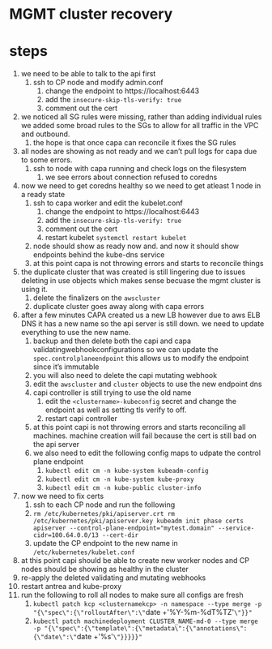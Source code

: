 # MGMT cluster recovery


# steps

1. we need to be able to talk to the api first
    1. ssh to CP node and modify admin.conf 
        1. change the endpoint to https://localhost:6443
        2. add the `insecure-skip-tls-verify: true`
        3. comment out the cert
2. we noticed all SG rules were missing, rather than adding individual rules we added some broad rules to the SGs to allow for all traffic in the VPC and outbound.
    1. the hope is that once capa can reconcile it fixes the SG rules
3. all nodes are showing as not ready and we can’t pull logs for capa due to some errors.
    1. ssh to node with capa running and check logs on the filesystem
        1. we see errors about connection refused to coredns
4. now we need to get coredns healthy so we need to get atleast 1 node in a ready state
    1. ssh to capa worker and edit the kubelet.conf
        1. change the endpoint to https://localhost:6443
        2. add the `insecure-skip-tls-verify: true`
        3. comment out the cert
        4. restart kubelet `systemctl restart kubelet`
    2. node should show as ready now and. and now it should show endpoints behind the kube-dns service
    3. at this point capa is not throwing errors and starts to reconcile things
5. the duplicate cluster that was created is still lingering due to issues deleting in use objects which makes sense becuase the mgmt cluster is using it.
    1. delete the finalizers on the `awscluster`
    2. duplicate cluster goes away along with capa errors
6. after a few minutes CAPA created us a new LB however due to aws ELB DNS it has a new name so the api server is still down. we need to update everything to use the new name.
    1. backup and then delete both the capi and capa validatingwebhookconfigurations so we can update the `spec.controlplaneendpoint`  this allows us to modify the endpoint since it’s immutable
    2. you will also need to delete the capi mutating webhook
    3. edit the `awscluster` and `cluster` objects to use the new endpoint dns
    4. capi controller is still trying to use the old name
        1. edit the `<clustername>-kubeconfig` secret and change the endpoint as well as setting tls verify to off. 
        2. restart capi controller
    5. at this point capi is not throwing errors and starts reconciling all machines. machine creation will fail because the cert is still bad on the api server
    6. we also need to edit the following config maps to udpate the control plane endpoint
        1.  `kubectl edit cm -n kube-system kubeadm-config`
        2. `kubectl edit cm -n kube-system kube-proxy`
        3. `kubectl edit cm -n kube-public cluster-info`
7. now we need to fix certs 
    1. ssh to each CP node and run the following 
    2. `rm /etc/kubernetes/pki/apiserver.crt
    rm /etc/kubernetes/pki/apiserver.key
    kubeadm init phase certs apiserver --control-plane-endpoint="mytest.domain" --service-cidr=100.64.0.0/13 --cert-dir `
    1. update the CP endpoint to the new name in `/etc/kubernetes/kubelet.conf`
8. at this point capi should be able to create new worker nodes and CP nodes should be showing as healthy in the cluster
9. re-apply the deleted validating and mutating webhooks
10. restart antrea and kube-proxy
11. run the following to roll all nodes to make sure all configs are fresh
    1. `kubectl patch kcp <clusternamekcp> -n namespace --type merge -p "{\"spec\":{\"rolloutAfter\":\"`date +'%Y-%m-%dT%TZ'`\"}}"`
    2. `kubectl patch machinedeployment CLUSTER_NAME-md-0 --type merge -p "{\"spec\":{\"template\":{\"metadata\":{\"annotations\":{\"date\":\"`date +'%s'`\"}}}}}"`